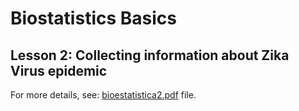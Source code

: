 # Biostatistics Basics
## Lesson 2: Collecting information about Zika Virus epidemic

For more details, see: [bioestatistica2.pdf](bioestatistica2.pdf) file.
